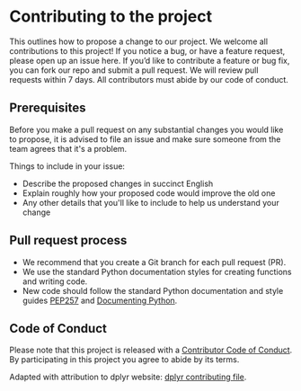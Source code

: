 # Contributing to the project

This outlines how to propose a change to our project. We welcome all contributions to this project! If you notice a bug, or have a feature request, please open up an issue here. If you’d like to contribute a feature or bug fix, you can fork our repo and submit a pull request. We will review pull requests within 7 days. All contributors must abide by our code of conduct.

## Prerequisites

Before you make a pull request on any substantial changes you would like to propose, it is advised to file an issue and
make sure someone from the team agrees that it's a problem.

Things to include in your issue:
*  Describe the proposed changes in succinct English
*  Explain roughly how your proposed code would improve the old one
*  Any other details that you'll like to include to help us understand your change


## Pull request process

*  We recommend that you create a Git branch for each pull request (PR).  
*  We use the standard Python documentation styles for creating functions and writing code.
*  New code should follow the standard Python documentation and style guides [PEP257](https://www.python.org/dev/peps/pep-0257/) and 
[Documenting Python](https://devguide.python.org/documenting/).

## Code of Conduct

Please note that this project is released with a [Contributor Code of
Conduct](Code_of_conduct.md). By participating in this project you agree to
abide by its terms.


Adapted with attribution to dplyr website: [dplyr contributing file](https://github.com/tidyverse/dplyr/blob/main/.github/CONTRIBUTING.md).
